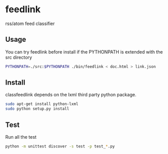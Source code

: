 feedlink
========

rss/atom feed classifier

## Usage

You can try feedlink before install if the PYTHONPATH is extended with the 
src directory

```bash
PYTHONPATH=./src:$PYTHONPATH ./bin/feedlink < doc.html > link.json
```

## Install

classfeedlink depends on the lxml third party python package.

```bash
sudo apt-get install python-lxml
sudo python setup.py install
```

## Test

Run all the test

```bash
python -m unittest discover -s test -p test_*.py
```

